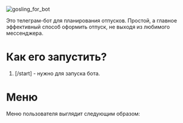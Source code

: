 ![gosling_for_bot](https://github.com/AkkForParactic/paractic/assets/147721446/154120f1-4c47-45a7-9ad0-30894a073cea)

Это телеграм-бот для планирования отпусков. Простой, а главное эффективный способ оформить отпуск, не выходя из любимого мессенджера.
# Как его запустить?
1. [/start] - нужно для запуска бота.

# Меню
Меню пользователя выглядит следующим образом:

